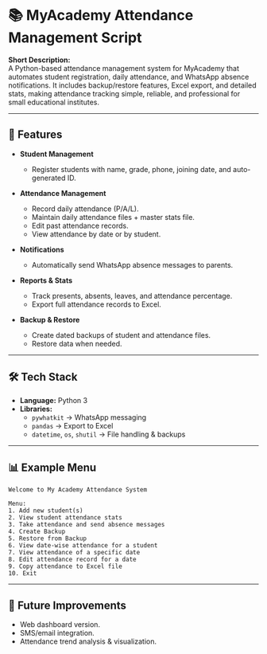 # 📚 MyAcademy Attendance Management Script  

**Short Description:**  
A Python-based attendance management system for MyAcademy that automates student registration, daily attendance, and WhatsApp absence notifications. It includes backup/restore features, Excel export, and detailed stats, making attendance tracking simple, reliable, and professional for small educational institutes.  

---

## 📌 Features  
- **Student Management**  
  - Register students with name, grade, phone, joining date, and auto-generated ID.  

- **Attendance Management**  
  - Record daily attendance (P/A/L).  
  - Maintain daily attendance files + master stats file.  
  - Edit past attendance records.  
  - View attendance by date or by student.  

- **Notifications**  
  - Automatically send WhatsApp absence messages to parents.  

- **Reports & Stats**  
  - Track presents, absents, leaves, and attendance percentage.  
  - Export full attendance records to Excel.  

- **Backup & Restore**  
  - Create dated backups of student and attendance files.  
  - Restore data when needed.  

---

## 🛠️ Tech Stack  
- **Language:** Python 3  
- **Libraries:**  
  - `pywhatkit` → WhatsApp messaging  
  - `pandas` → Export to Excel  
  - `datetime`, `os`, `shutil` → File handling & backups  

---


## 📊 Example Menu

```
Welcome to My Academy Attendance System

Menu:
1. Add new student(s)
2. View student attendance stats
3. Take attendance and send absence messages
4. Create Backup
5. Restore from Backup
6. View date-wise attendance for a student
7. View attendance of a specific date
8. Edit attendance record for a date
9. Copy attendance to Excel file
10. Exit
```

---

## 🚀 Future Improvements

* Web dashboard version.
* SMS/email integration.
* Attendance trend analysis & visualization.

```
